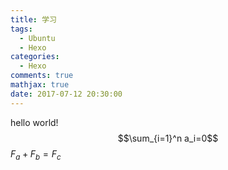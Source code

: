 ```yaml
---
title: 学习
tags:
  - Ubuntu
  - Hexo
categories:
  - Hexo
comments: true
mathjax: true
date: 2017-07-12 20:30:00
---
```

hello world!
$$\sum_{i=1}^n a_i=0$$
$F_a + F_b = F_c$
